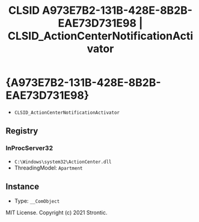 ﻿---
title: "CLSID A973E7B2-131B-428E-8B2B-EAE73D731E98 | CLSID_ActionCenterNotificationActivator"
excerpt: What is COM-Object CLSID A973E7B2-131B-428E-8B2B-EAE73D731E98?
---

# {A973E7B2-131B-428E-8B2B-EAE73D731E98}

* `CLSID_ActionCenterNotificationActivator`

## Registry


### InProcServer32

* `C:\Windows\system32\ActionCenter.dll`
* ThreadingModel: `Apartment`

## Instance

* Type: `__ComObject`

MIT License. Copyright (c) 2021 Strontic.


